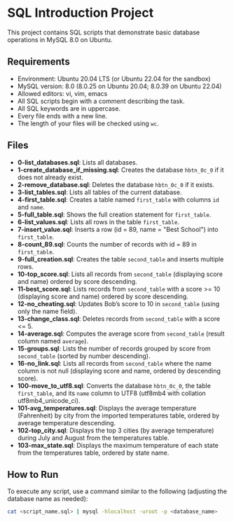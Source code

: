 # SQL Introduction Project

This project contains SQL scripts that demonstrate basic database operations in MySQL 8.0 on Ubuntu.

## Requirements

- Environment: Ubuntu 20.04 LTS (or Ubuntu 22.04 for the sandbox)
- MySQL version: 8.0 (8.0.25 on Ubuntu 20.04; 8.0.39 on Ubuntu 22.04)
- Allowed editors: vi, vim, emacs
- All SQL scripts begin with a comment describing the task.
- All SQL keywords are in uppercase.
- Every file ends with a new line.
- The length of your files will be checked using `wc`.

## Files

- **0-list_databases.sql**: Lists all databases.
- **1-create_database_if_missing.sql**: Creates the database `hbtn_0c_0` if it does not already exist.
- **2-remove_database.sql**: Deletes the database `hbtn_0c_0` if it exists.
- **3-list_tables.sql**: Lists all tables of the current database.
- **4-first_table.sql**: Creates a table named `first_table` with columns `id` and `name`.
- **5-full_table.sql**: Shows the full creation statement for `first_table`.
- **6-list_values.sql**: Lists all rows in the table `first_table`.
- **7-insert_value.sql**: Inserts a row (id = 89, name = "Best School") into `first_table`.
- **8-count_89.sql**: Counts the number of records with id = 89 in `first_table`.
- **9-full_creation.sql**: Creates the table `second_table` and inserts multiple rows.
- **10-top_score.sql**: Lists all records from `second_table` (displaying score and name) ordered by score descending.
- **11-best_score.sql**: Lists records from `second_table` with a score >= 10 (displaying score and name) ordered by score descending.
- **12-no_cheating.sql**: Updates Bob’s score to 10 in `second_table` (using only the name field).
- **13-change_class.sql**: Deletes records from `second_table` with a score <= 5.
- **14-average.sql**: Computes the average score from `second_table` (result column named `average`).
- **15-groups.sql**: Lists the number of records grouped by score from `second_table` (sorted by number descending).
- **16-no_link.sql**: Lists all records from `second_table` where the name column is not null (displaying score and name, ordered by descending score).
- **100-move_to_utf8.sql**: Converts the database `hbtn_0c_0`, the table `first_table`, and its `name` column to UTF8 (utf8mb4 with collation utf8mb4_unicode_ci).
- **101-avg_temperatures.sql**: Displays the average temperature (Fahrenheit) by city from the imported temperatures table, ordered by average temperature descending.
- **102-top_city.sql**: Displays the top 3 cities (by average temperature) during July and August from the temperatures table.
- **103-max_state.sql**: Displays the maximum temperature of each state from the temperatures table, ordered by state name.

## How to Run

To execute any script, use a command similar to the following (adjusting the database name as needed):

```bash
cat <script_name.sql> | mysql -hlocalhost -uroot -p <database_name>

